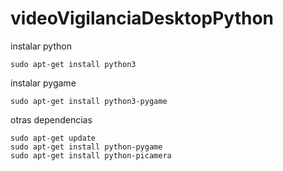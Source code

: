 # videoVigilanciaDesktopPython
instalar python
```
sudo apt-get install python3
```
instalar pygame
```
sudo apt-get install python3-pygame
```
otras dependencias

```
sudo apt-get update
sudo apt-get install python-pygame
sudo apt-get install python-picamera
```

